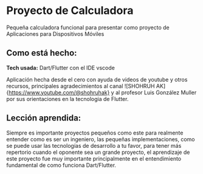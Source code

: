# Proyecto de Calculadora
Pequeña calculadora funcional para presentar como proyecto de Aplicaciones para Dispositivos Móviles

## Como está hecho:

**Tech usada:** Dart/Flutter con el IDE vscode

Aplicación hecha desde el cero con ayuda de videos de youtube y otros recursos, principales agradecimientos al canal ![SHOHRUH AK]{https://www.youtube.com/@shohruhak} y al profesor Luis González Muller por sus orientaciones en la tecnologia de Flutter.

## Lección aprendida:

Siempre es importante proyectos pequeños como este para realmente entender como es ser un ingeniero, las pequeñas implementaciones, como se puede usar las tecnologías de desarrollo a tu favor, para tener más repertorio cuando el oponente sea un grande proyecto, el aprendizaje de este proyecto fue muy importante principalmente en el entendimiento fundamental de como funciona Dart/Flutter.
